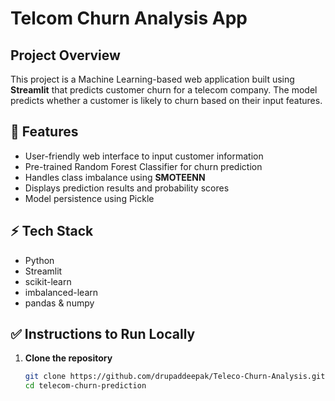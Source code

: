 # Telcom Churn Analysis App

## Project Overview
This project is a Machine Learning-based web application built using **Streamlit** that predicts customer churn for a telecom company. The model predicts whether a customer is likely to churn based on their input features.

## 🚀 Features
- User-friendly web interface to input customer information
- Pre-trained Random Forest Classifier for churn prediction
- Handles class imbalance using **SMOTEENN**
- Displays prediction results and probability scores
- Model persistence using Pickle

## ⚡ Tech Stack
- Python
- Streamlit
- scikit-learn
- imbalanced-learn
- pandas & numpy

## ✅ Instructions to Run Locally

1. **Clone the repository**  
   ```bash
   git clone https://github.com/drupaddeepak/Teleco-Churn-Analysis.git
   cd telecom-churn-prediction
